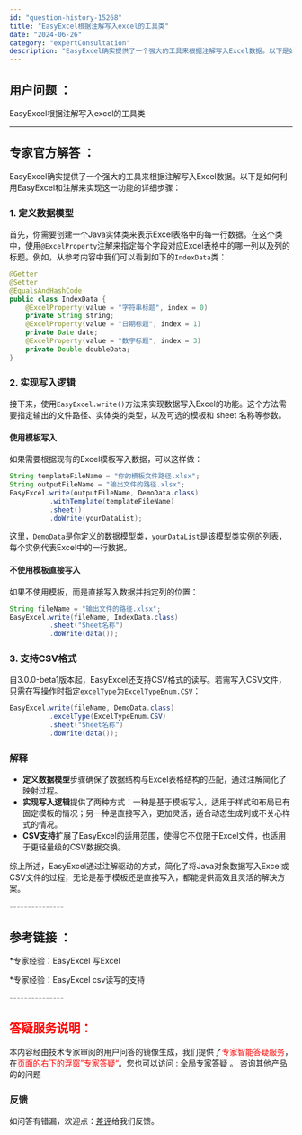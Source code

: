 ```yaml
---
id: "question-history-15268"
title: "EasyExcel根据注解写入excel的工具类"
date: "2024-06-26"
category: "expertConsultation"
description: "EasyExcel确实提供了一个强大的工具来根据注解写入Excel数据。以下是如何利用EasyExcel和注解来实现这一功能的详细步骤：### 1. 定义数据模型首先，你需要创建一个Java实体类来表示Excel表格中的每一行数据。在这个类中，使用`@ExcelProperty`注解来指定每个字段对"
---
```


## 用户问题 ： 
 EasyExcel根据注解写入excel的工具类  

---------------
## 专家官方解答 ：

EasyExcel确实提供了一个强大的工具来根据注解写入Excel数据。以下是如何利用EasyExcel和注解来实现这一功能的详细步骤：

### 1. 定义数据模型

首先，你需要创建一个Java实体类来表示Excel表格中的每一行数据。在这个类中，使用`@ExcelProperty`注解来指定每个字段对应Excel表格中的哪一列以及列的标题。例如，从参考内容中我们可以看到如下的`IndexData`类：

```java
@Getter
@Setter
@EqualsAndHashCode
public class IndexData {
    @ExcelProperty(value = "字符串标题", index = 0)
    private String string;
    @ExcelProperty(value = "日期标题", index = 1)
    private Date date;
    @ExcelProperty(value = "数字标题", index = 3)
    private Double doubleData;
}
```

### 2. 实现写入逻辑

接下来，使用`EasyExcel.write()`方法来实现数据写入Excel的功能。这个方法需要指定输出的文件路径、实体类的类型，以及可选的模板和 sheet 名称等参数。

#### 使用模板写入

如果需要根据现有的Excel模板写入数据，可以这样做：

```java
String templateFileName = "你的模板文件路径.xlsx";
String outputFileName = "输出文件的路径.xlsx";
EasyExcel.write(outputFileName, DemoData.class)
          .withTemplate(templateFileName)
          .sheet()
          .doWrite(yourDataList);
```

这里，`DemoData`是你定义的数据模型类，`yourDataList`是该模型类实例的列表，每个实例代表Excel中的一行数据。

#### 不使用模板直接写入

如果不使用模板，而是直接写入数据并指定列的位置：

```java
String fileName = "输出文件的路径.xlsx";
EasyExcel.write(fileName, IndexData.class)
          .sheet("Sheet名称")
          .doWrite(data());
```

### 3. 支持CSV格式

自3.0.0-beta1版本起，EasyExcel还支持CSV格式的读写。若需写入CSV文件，只需在写操作时指定`excelType`为`ExcelTypeEnum.CSV`：

```java
EasyExcel.write(fileName, DemoData.class)
          .excelType(ExcelTypeEnum.CSV)
          .sheet("Sheet名称")
          .doWrite(data());
```

### 解释

- **定义数据模型**步骤确保了数据结构与Excel表格结构的匹配，通过注解简化了映射过程。
- **实现写入逻辑**提供了两种方式：一种是基于模板写入，适用于样式和布局已有固定模板的情况；另一种是直接写入，更加灵活，适合动态生成列或不关心样式的情况。
- **CSV支持**扩展了EasyExcel的适用范围，使得它不仅限于Excel文件，也适用于更轻量级的CSV数据交换。

综上所述，EasyExcel通过注解驱动的方式，简化了将Java对象数据写入Excel或CSV文件的过程，无论是基于模板还是直接写入，都能提供高效且灵活的解决方案。


<font color="#949494">---------------</font> 


## 参考链接 ：

*专家经验：EasyExcel 写Excel 
 
 *专家经验：EasyExcel csv读写的支持 


 <font color="#949494">---------------</font> 
 


## <font color="#FF0000">答疑服务说明：</font> 

本内容经由技术专家审阅的用户问答的镜像生成，我们提供了<font color="#FF0000">专家智能答疑服务</font>，在<font color="#FF0000">页面的右下的浮窗”专家答疑“</font>。您也可以访问 : [全局专家答疑](https://answer.opensource.alibaba.com/docs/intro) 。 咨询其他产品的的问题

### 反馈
如问答有错漏，欢迎点：[差评](https://ai.nacos.io/user/feedbackByEnhancerGradePOJOID?enhancerGradePOJOId=15913)给我们反馈。
